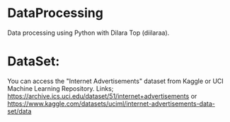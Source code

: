 # DataProcessing
Data processing using Python with Dilara Top (diilaraa).

# DataSet:
You can access the "Internet Advertisements" dataset from Kaggle or UCI Machine Learning Repository.
Links;
https://archive.ics.uci.edu/dataset/51/internet+advertisements or https://www.kaggle.com/datasets/uciml/internet-advertisements-data-set/data
